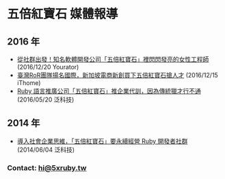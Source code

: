# 五倍紅寶石 媒體報導

## 2016 年
- [從社群出發！知名軟體開發公司「五倍紅寶石」裡閃閃發亮的女性工程師](2016-12-20-female-engineers-in-5xruby.md) (2016/12/20 Yourator)
- [臺灣RoR團隊揚名國際，新加坡電商新創買下五倍紅寶石搶人才](2016-12-15-5xruby-acquisition.md) (2016/12/15 iThome)
- [Ruby 語言推廣公司「五倍紅寶石」推企業代訓，因為傳統獵才行不通](2016-05-20-enterprise-training.md) (2016/05/20 泛科技)

## 2014 年
- [導入社會企業思維，「五倍紅寶石」要永續經營 Ruby 開發者社群](2014-06-04-5xruby-and-ruby-community.md) (2014/06/04 泛科技)

### Contact: hi@5xruby.tw

